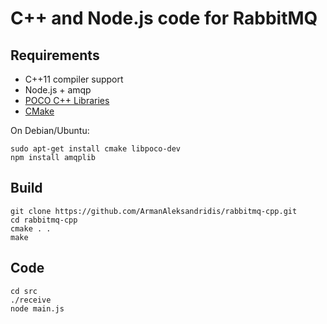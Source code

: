 # C++ and Node.js code for RabbitMQ

## Requirements

* C++11 compiler support
* Node.js + amqp
* [POCO C++ Libraries](http://pocoproject.org)
* [CMake](http://www.cmake.org/)

  
On Debian/Ubuntu:

    sudo apt-get install cmake libpoco-dev
    npm install amqplib

## Build
    
    git clone https://github.com/ArmanAleksandridis/rabbitmq-cpp.git
    cd rabbitmq-cpp
    cmake . .
    make
  
## Code
    
    cd src
    ./receive
    node main.js
